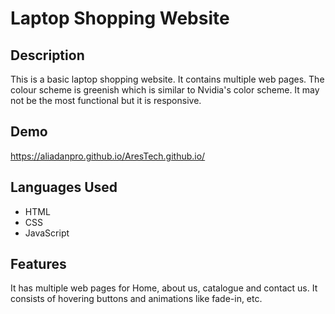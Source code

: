 # Laptop Shopping Website
## Description
This is a basic laptop shopping website. It contains multiple web pages. The colour scheme is greenish which is similar to Nvidia's color scheme. It may not be the most functional but it is responsive.
## Demo
https://aliadanpro.github.io/AresTech.github.io/
## Languages Used
* HTML
* CSS
* JavaScript
## Features
It has multiple web pages for Home, about us, catalogue and contact us. It consists of hovering buttons and animations like fade-in, etc.

